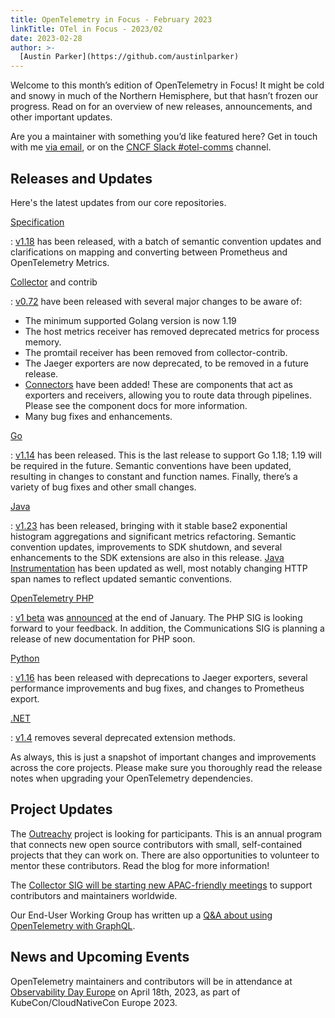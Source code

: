```yaml
---
title: OpenTelemetry in Focus - February 2023
linkTitle: OTel in Focus - 2023/02
date: 2023-02-28
author: >-
  [Austin Parker](https://github.com/austinlparker)
---
```


<style>
  dt { padding-bottom: 0.5em; }
</style>

Welcome to this month’s edition of OpenTelemetry in Focus! It might be cold and
snowy in much of the Northern Hemisphere, but that hasn’t frozen our progress.
Read on for an overview of new releases, announcements, and other important
updates.

Are you a maintainer with something you’d like featured here? Get in touch with
me [via email](mailto:austin@lightstep.com), or on the
[CNCF Slack #otel-comms](https://cloud-native.slack.com/archives/C02UN96HZH6)
channel.

## Releases and Updates

Here's the latest updates from our core repositories.

<!-- prettier-ignore-start -->
[Specification](/docs/reference/specification/)

: [v1.18](https://github.com/open-telemetry/opentelemetry-specification/releases/tag/v1.18.0)
  has been released, with a batch of semantic convention updates and
  clarifications on mapping and converting between Prometheus and OpenTelemetry
  Metrics.

[Collector](/docs/collector/) and contrib

: [v0.72](https://github.com/open-telemetry/opentelemetry-collector-contrib/releases)
  have been released with several major changes to be aware of:

  - The minimum supported Golang version is now 1.19
  - The host metrics receiver has removed deprecated metrics for process memory.
  - The promtail receiver has been removed from collector-contrib.
  - The Jaeger exporters are now deprecated, to be removed in a future release.
  - [Connectors](https://github.com/open-telemetry/opentelemetry-collector/blob/main/connector/README.md)
    have been added! These are components that act as exporters and receivers,
    allowing you to route data through pipelines. Please see the component docs
    for more information.
  - Many bug fixes and enhancements.

[Go](/docs/instrumentation/go/)

: [v1.14](https://github.com/open-telemetry/opentelemetry-go/releases/tag/v1.14.0)
  has been released. This is the last release to support Go 1.18; 1.19 will be
  required in the future. Semantic conventions have been updated, resulting in
  changes to constant and function names. Finally, there’s a variety of bug
  fixes and other small changes.

[Java](/docs/instrumentation/java/)

: [v1.23](https://github.com/open-telemetry/opentelemetry-java/releases/tag/v1.23.0)
  has been released, bringing with it stable base2 exponential histogram
  aggregations and significant metrics refactoring. Semantic convention updates,
  improvements to SDK shutdown, and several enhancements to the SDK extensions
  are also in this release. [Java
  Instrumentation](https://github.com/open-telemetry/opentelemetry-java-instrumentation/releases/tag/v1.23.0)
  has been updated as well, most notably changing HTTP span names to reflect
  updated semantic conventions.

[OpenTelemetry PHP](/docs/instrumentation/php/)

: [v1 beta](https://github.com/open-telemetry/opentelemetry-php/releases/tag/1.0.0beta1)
  was [announced](/blog/2023/php-beta-release/) at the end of January. The PHP
  SIG is looking forward to your feedback. In addition, the Communications SIG
  is planning a release of new documentation for PHP soon.

[Python](/docs/instrumentation/python/)

: [v1.16](https://github.com/open-telemetry/opentelemetry-python/releases/tag/v1.16.0)
  has been released with deprecations to Jaeger exporters, several performance
  improvements and bug fixes, and changes to Prometheus export.

[.NET](/docs/instrumentation/net/)

: [v1.4](https://github.com/open-telemetry/opentelemetry-dotnet/releases/tag/core-1.4.0)
  removes several deprecated extension methods.
<!-- prettier-ignore-end -->

As always, this is just a snapshot of important changes and improvements across
the core projects. Please make sure you thoroughly read the release notes when
upgrading your OpenTelemetry dependencies.

## Project Updates

The [Outreachy](/blog/2023/outreachy-may-cohort/) project is looking for
participants. This is an annual program that connects new open source
contributors with small, self-contained projects that they can work on. There
are also opportunities to volunteer to mentor these contributors. Read the blog
for more information!

The
[Collector SIG will be starting new APAC-friendly meetings](/blog/2023/new-apac-meetings/)
to support contributors and maintainers worldwide.

Our End-User Working Group has written up a
[Q&A about using OpenTelemetry with GraphQL](/blog/2023/otel-end-user-q-and-a-series-otel-and-graphql/).

## News and Upcoming Events

OpenTelemetry maintainers and contributors will be in attendance at
[Observability Day Europe](https://events.linuxfoundation.org/kubecon-cloudnativecon-europe/co-located-events/observability-day/)
on April 18th, 2023, as part of KubeCon/CloudNativeCon Europe 2023.
